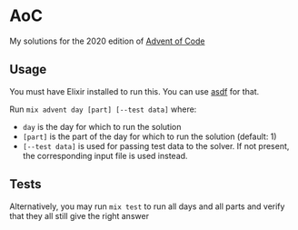 # AoC
My solutions for the 2020 edition of [Advent of Code](https://adventofcode.com/)

## Usage
You must have Elixir installed to run this. You can use [asdf](https://asdf-vm.com) for that.

Run `mix advent day [part] [--test data]` where:
* `day` is the day for which to run the solution
* `[part]` is the part of the day for which to run the solution (default: 1)
* `[--test data]` is used for passing test data to the solver. If not present, the corresponding input file is used instead.

## Tests
Alternatively, you may run `mix test` to run all days and all parts and verify that they all still give the right answer
